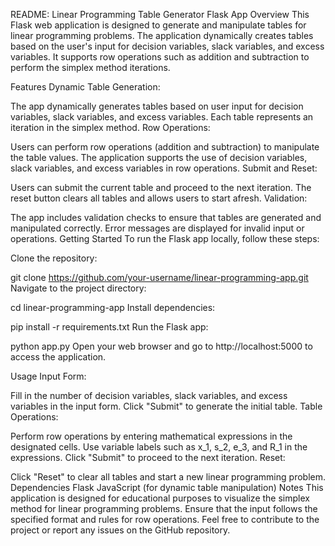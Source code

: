 README: Linear Programming Table Generator Flask App
Overview
This Flask web application is designed to generate and manipulate tables for linear programming problems. The application dynamically creates tables based on the user's input for decision variables, slack variables, and excess variables. It supports row operations such as addition and subtraction to perform the simplex method iterations.

Features
Dynamic Table Generation:

The app dynamically generates tables based on user input for decision variables, slack variables, and excess variables.
Each table represents an iteration in the simplex method.
Row Operations:

Users can perform row operations (addition and subtraction) to manipulate the table values.
The application supports the use of decision variables, slack variables, and excess variables in row operations.
Submit and Reset:

Users can submit the current table and proceed to the next iteration.
The reset button clears all tables and allows users to start afresh.
Validation:

The app includes validation checks to ensure that tables are generated and manipulated correctly.
Error messages are displayed for invalid input or operations.
Getting Started
To run the Flask app locally, follow these steps:

Clone the repository:

git clone https://github.com/your-username/linear-programming-app.git
Navigate to the project directory:

cd linear-programming-app
Install dependencies:

pip install -r requirements.txt
Run the Flask app:

python app.py
Open your web browser and go to http://localhost:5000 to access the application.

Usage
Input Form:

Fill in the number of decision variables, slack variables, and excess variables in the input form.
Click "Submit" to generate the initial table.
Table Operations:

Perform row operations by entering mathematical expressions in the designated cells.
Use variable labels such as x_1, s_2, e_3, and R_1 in the expressions.
Click "Submit" to proceed to the next iteration.
Reset:

Click "Reset" to clear all tables and start a new linear programming problem.
Dependencies
Flask
JavaScript (for dynamic table manipulation)
Notes
This application is designed for educational purposes to visualize the simplex method for linear programming problems.
Ensure that the input follows the specified format and rules for row operations.
Feel free to contribute to the project or report any issues on the GitHub repository.
